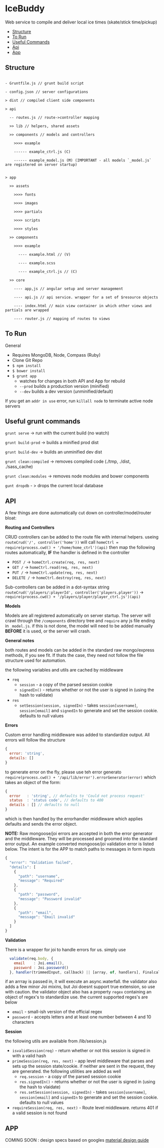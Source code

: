 IceBuddy
========

Web service to compile and deliver local ice times (skate/stick time/pickup)

* [Structure](#structure)
* [To Run](#to-run)
* [Useful Commands](#useful-commands)
* [Api](#api)
* [App](#app)


## Structure

```

- Gruntfile.js // grunt build script

- config.json // server configurations

> dist // compiled client side components

> api

  -- routes.js // route->controller mapping

  >> lib // helpers, shared assets

  >> components // models and controllers

    >>>> example

    ------ example_ctrl.js (C)

    ------ example_model.js (M) (IMPORTANT - all models `_model.js` are registered on server startup)


> app

  >> assets

    >>>> fonts

    >>>> images

    >>>> partials

    >>>> scripts

    >>>> styles

  >> components

    >>>> example

      ---- example.html // (V)

      ---- example.scss

      ---- example_ctrl.js // (C)

  >> core

    ---- app,js // angular setup and server management

    ---- api.js // api service. wrapper for a set of $resource objects

    ---- index.html // main view container in which other views and partials are wrapped

    ---- router.js // mapping of routes to views

```

## To Run

General
 - Requires MongoDB, Node, Compass (Ruby)
 - Clone Git Repo
 - `$ npm install`
 - `$ bower install`
 - `$ grunt app`
   - watches for changes in both API and App for rebuild
   - `--prod` builds a production version (minified)
   - `--dev` builds a dev version (unminified/default)

If you get an `addr in use` error, run `killall node` to terminate active node servers

## Useful grunt commands

`grunt serve` -> run with the current build (no watch)

`grunt build-prod` -> builds a minified prod dist

`grunt build-dev` -> builds an unminified dev dist

`grunt clean:compiled` -> removes compiled code (./tmp, ./dist, ./sass_cache)

`grunt clean:modules` ->  removes node modules and bower components

`gunt dropdb` - > drops the current local database

## API

A few things are done automatically cut down on controller/model/router bloat:

**Routing and Controllers**

CRUD controllers can be added to the route file with internal helpers. useing `routeCrud('/', controller('home'))` will call `homeCtrl = require(process.cwd() + '/home/home_ctrl')(api)` then map the following routes automatically, **IF** the handler is defined in the controller

 * `POST /` -> `homeCtrl.create(req, res, next)`
 * `GET /` -> `homeCtrl.read(req, res, next)`
 * `PUT /` -> `homeCtrl.update(req, res, next)`
 * `DELETE /` -> `homeCtrl.destroy(req, res, next)`

Sub-controllers can be added in a dot-syntax string `routeCrud('/players/:playerId', controller('players.player'))` -> `require(process.cwd() + '/players/player/player_ctrl.js')(api)`

**Models**

Models are all registered automatically on server startup. The server will crawl through the `/components` directory tree and `require` any js file ending in `_model.js`. if this is not done, the model will need to be added manually **BEFORE** it is used, or the server will crash.

**General notes**

both routes and models can be added in the standard raw mongo/express methods, if you see fit. If thats the case, they need not follow the file structure used for automation.

the following variables and utils are cached by middleware
* `req`
  * `session`    - a copy of the parsed session cookie
  * `signedIn()` - returns whether or not the user is signed in (using the hash to validate)
* `res`
  * `setSession(session, signedIn)` - takes `session[username]`, `session[email]` and `signedIn` to generate and set the session cookie. defaults to null values

**Errors**

Custom error handling middleware was added to standardize output. All errors will follow the structure

```javascript
{
  error: 'string',
  details: []
}
```

to generate error on the fly, please use teh error generato  `require(process.cwd() + '/api/lib/error').errorGenerator(error)` which takes an object of the form:

```javascript
{
  error   : 'string', // defaults to 'Could not process request'
  status  : 'status code', // defaults to 400
  details : [] // defaults to null
}
```

which is then handled by the errorhandler middleware which applies defaults and sends the error object.

**NOTE:** Raw mongoose/joi errors are accepted in both the error generator and the middleware. They will be processed and groomed into the standard error output. An example converted mongoose/joi validation error is listed below. The intent is for the APP to match paths to messages in form inputs

```javascript
{
  "error": "Validation failed",
  "details": [
    {
      "path": "username",
      "message": "Required"
    },
    {
      "path": "password",
      "message": "Password invalid"
    },
    {
      "path": "email",
      "message": "Email invalid"
    }
  ]
}
```

**Validation**

There is a wrapper for joi to handle errors for us. simply use

```javascript
  validate(req.body, {
    email    : Joi.email(),
    password : Joi.password()
  }, handler(trimmedInput, callback) || [array, of, handlers], FinalcallbackAndErrorHandler);
```

if an arrray is passed in, it will execute an async.waterfall. the validator also adds a few minor Joi mixins, but Joi doesnt support true extension, so use with caution. the validator object also has a property `regex` containing an object of regex's to standardize use. the current supported reges's are below

* `email` - small-ish version of the official regex
* `password` - accepts letters and at least one number between 4 and 10 characters


**Session**

the following utils are available from /lib/session.js
* `isvalidSession(req)` - return whether or not this session is signed in with a valid hash
* `primeSession(req, res, next)` - app level middleware that parses and sets up the session state/cookie. if neither are sent in the request, they are generated. the following utilities are added as well
  * `req.session`    - a copy of the parsed session cookie
  * `res.signedIn()` - returns whether or not the user is signed in (using the hash to vlaidate)
  * `res.setSession(session, signedIn)` - takes `session[username]`, `session[email]` and `signedIn` to generate and set the session cookie. defaults to null values
* `requireSession(req, res, next)` - Route level middleware. returns 401 if a valid session is not found


## APP

COMING SOON : design specs based on googles [material design guide](http://www.google.com/design/spec/material-design/introduction.html)
